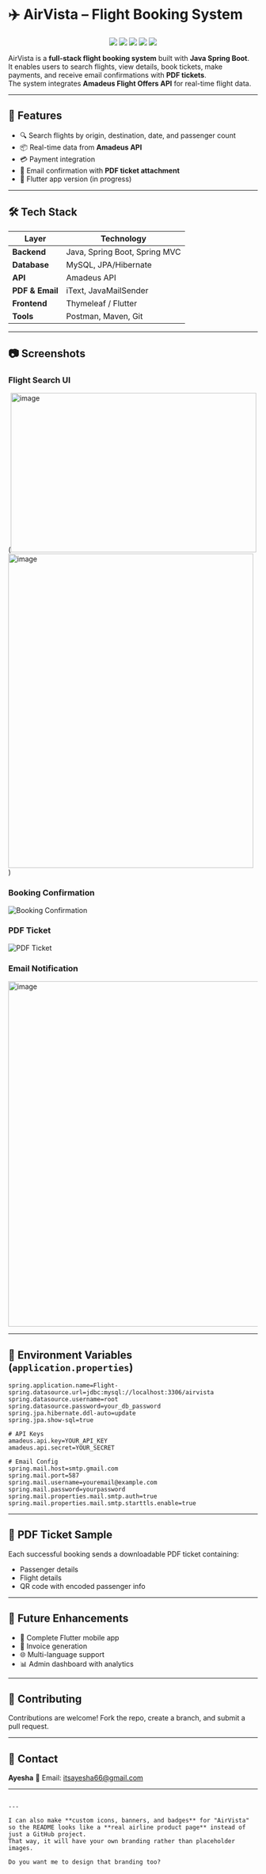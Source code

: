 
# ✈️ AirVista – Flight Booking System


<p align="center">
  <img src="https://img.shields.io/badge/Java-Spring%20Boot-blue?style=for-the-badge&logo=java" />
  <img src="https://img.shields.io/badge/Database-MySQL-orange?style=for-the-badge&logo=mysql" />
  <img src="https://img.shields.io/badge/API-Amadeus-lightblue?style=for-the-badge" />
  <img src="https://img.shields.io/badge/Frontend-Thymeleaf%20|%20Flutter-green?style=for-the-badge&logo=flutter" />
  <img src="https://img.shields.io/badge/License-MIT-yellow?style=for-the-badge" />
</p>

AirVista is a **full-stack flight booking system** built with **Java Spring Boot**.  
It enables users to search flights, view details, book tickets, make payments, and receive email confirmations with **PDF tickets**.  
The system integrates **Amadeus Flight Offers API** for real-time flight data.

---

## 📌 Features
- 🔍 Search flights by origin, destination, date, and passenger count  
- 📦 Real-time data from **Amadeus API**  
- 💳 Payment integration  
- 📧 Email confirmation with **PDF ticket attachment**  
- 📱 Flutter app version (in progress)  

---

## 🛠 Tech Stack

| Layer          | Technology |
|----------------|------------|
| **Backend**    | Java, Spring Boot, Spring MVC |
| **Database**   | MySQL, JPA/Hibernate |
| **API**        | Amadeus API |
| **PDF & Email**| iText, JavaMailSender |
| **Frontend**   | Thymeleaf / Flutter |
| **Tools**      | Postman, Maven, Git |

---

## 📷 Screenshots

### Flight Search UI
(<img width="496" height="322" alt="image" src="https://github.com/user-attachments/assets/10cbaf75-9357-4c98-ac89-eb33ba79fac6" />
<img width="495" height="635" alt="image" src="https://github.com/user-attachments/assets/05cc2818-87b9-492b-8280-147343d52b79" />
)

### Booking Confirmation
![Booking Confirmation](![7](https://github.com/user-attachments/assets/5185c7c8-ff4a-42cc-bcc1-696a77a8d338))

### PDF Ticket
![PDF Ticket](<img width="1000" height="324" alt="image" src="https://github.com/user-attachments/assets/8307ba4b-ef03-415c-85af-ae98066d74b5" />)

### Email Notification
<img width="1513" height="698" alt="image" src="https://github.com/user-attachments/assets/1b8c74c0-2eca-4f17-b596-f56a036091c4" />


---

## 🔐 Environment Variables (`application.properties`)

```properties
spring.application.name=Flight-
spring.datasource.url=jdbc:mysql://localhost:3306/airvista
spring.datasource.username=root
spring.datasource.password=your_db_password
spring.jpa.hibernate.ddl-auto=update
spring.jpa.show-sql=true

# API Keys
amadeus.api.key=YOUR_API_KEY
amadeus.api.secret=YOUR_SECRET

# Email Config
spring.mail.host=smtp.gmail.com
spring.mail.port=587
spring.mail.username=youremail@example.com
spring.mail.password=yourpassword
spring.mail.properties.mail.smtp.auth=true
spring.mail.properties.mail.smtp.starttls.enable=true
````

---

## 📄 PDF Ticket Sample

Each successful booking sends a downloadable PDF ticket containing:

* Passenger details
* Flight details
* QR code with encoded passenger info

---

## 🚀 Future Enhancements

* 📱 Complete Flutter mobile app
* 🧾 Invoice generation
* 🌐 Multi-language support
* 📊 Admin dashboard with analytics

---

## 🤝 Contributing

Contributions are welcome! Fork the repo, create a branch, and submit a pull request.

---

## 📧 Contact

**Ayesha**
📧 Email: [itsayesha66@gmail.com](mailto:itsayesha66@gmail.com)

---

```

---

I can also make **custom icons, banners, and badges** for "AirVista" so the README looks like a **real airline product page** instead of just a GitHub project.  
That way, it will have your own branding rather than placeholder images.  

Do you want me to design that branding too?
```
